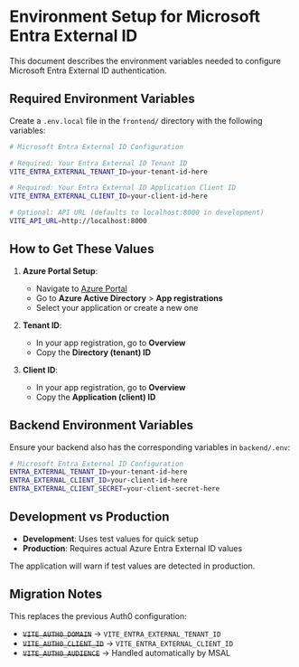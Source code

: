 # Environment Setup for Microsoft Entra External ID

This document describes the environment variables needed to configure Microsoft Entra External ID authentication.

## Required Environment Variables

Create a `.env.local` file in the `frontend/` directory with the following variables:

```bash
# Microsoft Entra External ID Configuration

# Required: Your Entra External ID Tenant ID
VITE_ENTRA_EXTERNAL_TENANT_ID=your-tenant-id-here

# Required: Your Entra External ID Application Client ID
VITE_ENTRA_EXTERNAL_CLIENT_ID=your-client-id-here

# Optional: API URL (defaults to localhost:8000 in development)
VITE_API_URL=http://localhost:8000
```

## How to Get These Values

1. **Azure Portal Setup**:
   - Navigate to [Azure Portal](https://portal.azure.com)
   - Go to **Azure Active Directory** > **App registrations**
   - Select your application or create a new one

2. **Tenant ID**:
   - In your app registration, go to **Overview**
   - Copy the **Directory (tenant) ID**

3. **Client ID**:
   - In your app registration, go to **Overview**
   - Copy the **Application (client) ID**

## Backend Environment Variables

Ensure your backend also has the corresponding variables in `backend/.env`:

```bash
# Microsoft Entra External ID Configuration
ENTRA_EXTERNAL_TENANT_ID=your-tenant-id-here
ENTRA_EXTERNAL_CLIENT_ID=your-client-id-here
ENTRA_EXTERNAL_CLIENT_SECRET=your-client-secret-here
```

## Development vs Production

- **Development**: Uses test values for quick setup
- **Production**: Requires actual Azure Entra External ID values

The application will warn if test values are detected in production.

## Migration Notes

This replaces the previous Auth0 configuration:
- ~~`VITE_AUTH0_DOMAIN`~~ → `VITE_ENTRA_EXTERNAL_TENANT_ID`
- ~~`VITE_AUTH0_CLIENT_ID`~~ → `VITE_ENTRA_EXTERNAL_CLIENT_ID`
- ~~`VITE_AUTH0_AUDIENCE`~~ → Handled automatically by MSAL 